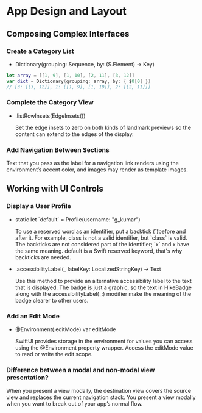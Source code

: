 # App Design and Layout

## Composing Complex Interfaces

### Create a Category List
* Dictionary(grouping: Sequence, by: (S.Element) -> Key)
``` swift
let array = [[1, 9], [1, 10], [2, 11], [3, 12]]
var dict = Dictionary(grouping: array, by: { $0[0] })
// [3: [[3, 12]], 1: [[1, 9], [1, 10]], 2: [[2, 11]]]
```

### Complete the Category View
* .listRowInsets(EdgeInsets())

  Set the edge insets to zero on both kinds of landmark previews so the content can extend to the edges of the display.

### Add Navigation Between Sections
Text that you pass as the label for a navigation link renders using the environment’s accent color, and images may render as template images.

## Working with UI Controls

### Display a User Profile
* static let \`default\` = Profile(username: "g_kumar")

  To use a reserved word as an identifier, put a backtick (\`)before and after it. For example, class is not a valid identifier, but \`class\` is valid.
  The backticks are not considered part of the identifier; \`x\` and x have the same meaning.
  default is a Swift reserved keyword, that's why backticks are needed.

* .accessibilityLabel(_ labelKey: LocalizedStringKey) -> Text

  Use this method to provide an alternative accessibility label to the text that is displayed.
  The badge is just a graphic, so the text in HikeBadge along with the accessibilityLabel(_:) modifier make the meaning of the badge clearer to other users.

### Add an Edit Mode
* @Environment(\.editMode) var editMode

  SwiftUI provides storage in the environment for values you can access using the @Environment property wrapper. Access the editMode value to read or write the edit scope.

### Difference between a modal and non-modal view presentation?
When you present a view modally, the destination view covers the source view and replaces the current navigation stack.
You present a view modally when you want to break out of your app’s normal flow.

